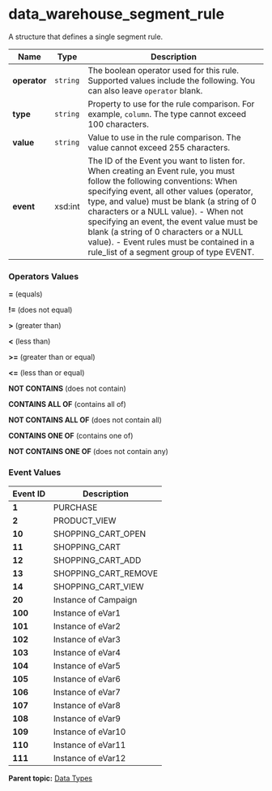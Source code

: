 # data_warehouse_segment_rule

A structure that defines a single segment rule.

| Name | Type | Description |
|--------|--------|---------------|
| **operator** | `string` | The boolean operator used for this rule. Supported values include the following. You can also leave `operator` blank. |
| **type** | `string` | Property to use for the rule comparison. For example, `column`. The type cannot exceed 100 characters. |
| **value** | `string` | Value to use in the rule comparison. The value cannot exceed 255 characters. |
| **event** | xsd:int | The ID of the Event you want to listen for. When creating an Event rule, you must follow the following conventions: When specifying event, all other values (operator, type, and value) must be blank (a string of 0 characters or a NULL value). - When not specifying an event, the event value must be blank (a string of 0 characters or a NULL value). - Event rules must be contained in a rule_list of a segment group of type EVENT. | 

### Operators Values

 **=** (equals)

 **!=** (does not equal)

 **>** (greater than)

 **<** (less than)

 **>=** (greater than or equal)

 **<=** (less than or equal)

 **NOT CONTAINS** (does not contain)

 **CONTAINS ALL OF** (contains all of)

 **NOT CONTAINS ALL OF** (does not contain all)

 **CONTAINS ONE OF** (contains one of)

 **NOT CONTAINS ONE OF** (does not contain any)


### Event Values

|Event ID|Description|
|--------|-----------|
|**1** | PURCHASE |
|**2** | PRODUCT_VIEW |
|**10** | SHOPPING_CART_OPEN |
|**11** | SHOPPING_CART |
|**12** | SHOPPING_CART_ADD |
|**13** | SHOPPING_CART_REMOVE |
|**14** | SHOPPING_CART_VIEW |
|**20** | Instance of Campaign |
|**100** | Instance of eVar1 |
|**101** | Instance of eVar2 |
|**102** | Instance of eVar3 |
|**103** | Instance of eVar4 |
|**104** | Instance of eVar5 |
|**105** | Instance of eVar6 |
|**106** | Instance of eVar7 |
|**107** | Instance of eVar8 |
|**108** | Instance of eVar9 |
|**109** | Instance of eVar10 |
|**110** | Instance of eVar11 |
|**111** | Instance of eVar12 |

**Parent topic:** [Data Types](../data_types/c_data_types.md)

